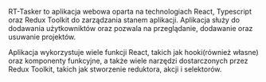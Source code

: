 RT-Tasker to aplikacja webowa oparta na technologiach React, Typescript oraz Redux Toolkit do zarządzania stanem aplikacji. Aplikacja służy do dodawania użytkowniktów oraz pozwala na przeglądanie, dodawanie oraz usuwanie projektów. 

Aplikacja wykorzystuje wiele funkcji React, takich jak hooki(również własne) oraz komponenty funkcyjne, a także wiele narzędzi dostarczonych przez 
Redux Toolkit, takich jak stworzenie reduktora, akcji i selektorów.

